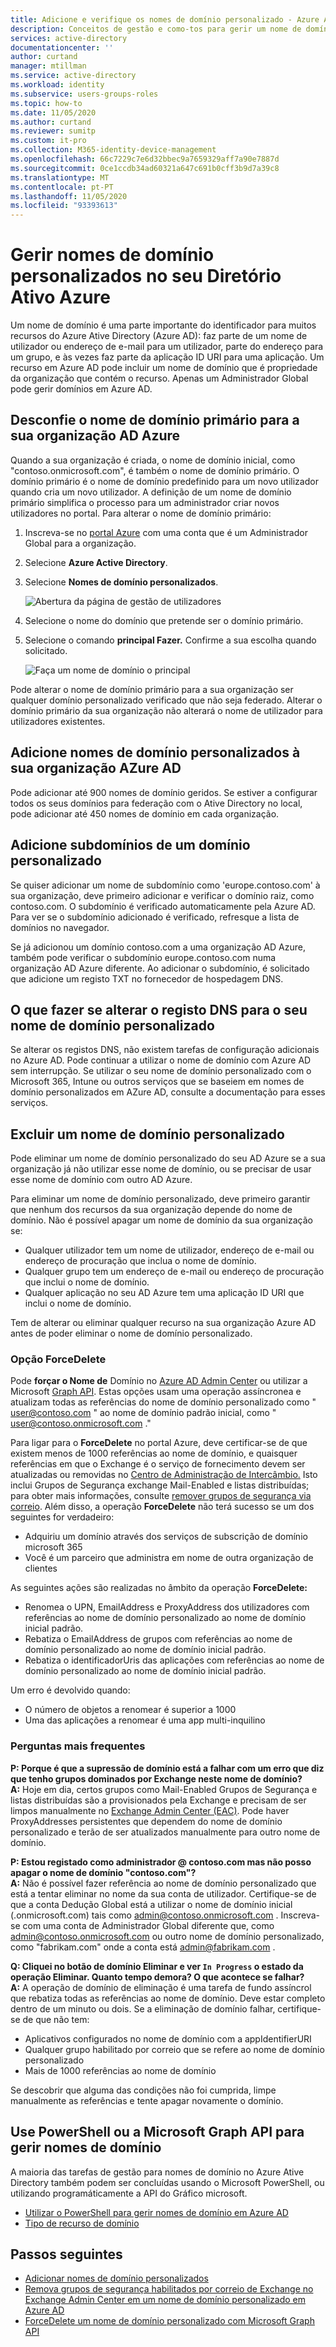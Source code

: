 ```yaml
---
title: Adicione e verifique os nomes de domínio personalizado - Azure Ative Directory / Microsoft Docs
description: Conceitos de gestão e como-tos para gerir um nome de domínio no Azure Ative Directory
services: active-directory
documentationcenter: ''
author: curtand
manager: mtillman
ms.service: active-directory
ms.workload: identity
ms.subservice: users-groups-roles
ms.topic: how-to
ms.date: 11/05/2020
ms.author: curtand
ms.reviewer: sumitp
ms.custom: it-pro
ms.collection: M365-identity-device-management
ms.openlocfilehash: 66c7229c7e6d32bbec9a7659329aff7a90e7887d
ms.sourcegitcommit: 0ce1ccdb34ad60321a647c691b0cff3b9d7a39c8
ms.translationtype: MT
ms.contentlocale: pt-PT
ms.lasthandoff: 11/05/2020
ms.locfileid: "93393613"
---
```

# <a name="managing-custom-domain-names-in-your-azure-active-directory"></a>Gerir nomes de domínio personalizados no seu Diretório Ativo Azure

Um nome de domínio é uma parte importante do identificador para muitos recursos do Azure Ative Directory (Azure AD): faz parte de um nome de utilizador ou endereço de e-mail para um utilizador, parte do endereço para um grupo, e às vezes faz parte da aplicação ID URI para uma aplicação. Um recurso em Azure AD pode incluir um nome de domínio que é propriedade da organização que contém o recurso. Apenas um Administrador Global pode gerir domínios em Azure AD.

## <a name="set-the-primary-domain-name-for-your-azure-ad-organization"></a>Desconfie o nome de domínio primário para a sua organização AD Azure

Quando a sua organização é criada, o nome de domínio inicial, como "contoso.onmicrosoft.com", é também o nome de domínio primário. O domínio primário é o nome de domínio predefinido para um novo utilizador quando cria um novo utilizador. A definição de um nome de domínio primário simplifica o processo para um administrador criar novos utilizadores no portal. Para alterar o nome de domínio primário:

1. Inscreva-se no [portal Azure](https://portal.azure.com) com uma conta que é um Administrador Global para a organização.
2. Selecione **Azure Active Directory**.
3. Selecione **Nomes de domínio personalizados**.
  
   ![Abertura da página de gestão de utilizadores](./media/domains-manage/add-custom-domain.png)
4. Selecione o nome do domínio que pretende ser o domínio primário.
5. Selecione o comando **principal Fazer.** Confirme a sua escolha quando solicitado.
  
   ![Faça um nome de domínio o principal](./media/domains-manage/make-primary-domain.png)

Pode alterar o nome de domínio primário para a sua organização ser qualquer domínio personalizado verificado que não seja federado. Alterar o domínio primário da sua organização não alterará o nome de utilizador para utilizadores existentes.

## <a name="add-custom-domain-names-to-your-azure-ad-organization"></a>Adicione nomes de domínio personalizados à sua organização AZure AD

Pode adicionar até 900 nomes de domínio geridos. Se estiver a configurar todos os seus domínios para federação com o Ative Directory no local, pode adicionar até 450 nomes de domínio em cada organização.

## <a name="add-subdomains-of-a-custom-domain"></a>Adicione subdomínios de um domínio personalizado

Se quiser adicionar um nome de subdomínio como 'europe.contoso.com' à sua organização, deve primeiro adicionar e verificar o domínio raiz, como contoso.com. O subdomínio é verificado automaticamente pela Azure AD. Para ver se o subdomínio adicionado é verificado, refresque a lista de domínios no navegador.

Se já adicionou um domínio contoso.com a uma organização AD Azure, também pode verificar o subdomínio europe.contoso.com numa organização AD Azure diferente. Ao adicionar o subdomínio, é solicitado que adicione um registo TXT no fornecedor de hospedagem DNS.



## <a name="what-to-do-if-you-change-the-dns-registrar-for-your-custom-domain-name"></a>O que fazer se alterar o registo DNS para o seu nome de domínio personalizado

Se alterar os registos DNS, não existem tarefas de configuração adicionais no Azure AD. Pode continuar a utilizar o nome de domínio com Azure AD sem interrupção. Se utilizar o seu nome de domínio personalizado com o Microsoft 365, Intune ou outros serviços que se baseiem em nomes de domínio personalizados em AZure AD, consulte a documentação para esses serviços.

## <a name="delete-a-custom-domain-name"></a>Excluir um nome de domínio personalizado

Pode eliminar um nome de domínio personalizado do seu AD Azure se a sua organização já não utilizar esse nome de domínio, ou se precisar de usar esse nome de domínio com outro AD Azure.

Para eliminar um nome de domínio personalizado, deve primeiro garantir que nenhum dos recursos da sua organização depende do nome de domínio. Não é possível apagar um nome de domínio da sua organização se:

* Qualquer utilizador tem um nome de utilizador, endereço de e-mail ou endereço de procuração que inclua o nome de domínio.
* Qualquer grupo tem um endereço de e-mail ou endereço de procuração que inclui o nome de domínio.
* Qualquer aplicação no seu AD Azure tem uma aplicação ID URI que inclui o nome de domínio.

Tem de alterar ou eliminar qualquer recurso na sua organização Azure AD antes de poder eliminar o nome de domínio personalizado.

### <a name="forcedelete-option"></a>Opção ForceDelete

Pode **forçar o Nome de** Domínio no [Azure AD Admin Center](https://aad.portal.azure.com) ou utilizar a Microsoft [Graph API](/graph/api/domain-forcedelete?view=graph-rest-beta&preserve-view=true). Estas opções usam uma operação assíncronea e atualizam todas as referências do nome de domínio personalizado como " user@contoso.com " ao nome de domínio padrão inicial, como " user@contoso.onmicrosoft.com ."

Para ligar para o **ForceDelete** no portal Azure, deve certificar-se de que existem menos de 1000 referências ao nome de domínio, e quaisquer referências em que o Exchange é o serviço de fornecimento devem ser atualizadas ou removidas no [Centro de Administração de Intercâmbio.](https://outlook.office365.com/ecp/) Isto inclui Grupos de Segurança exchange Mail-Enabled e listas distribuídas; para obter mais informações, consulte [remover grupos de segurança via correio](/Exchange/recipients/mail-enabled-security-groups?view=exchserver-2019#Remove%20mail-enabled%20security%20groups&preserve-view=true). Além disso, a operação **ForceDelete** não terá sucesso se um dos seguintes for verdadeiro:

* Adquiriu um domínio através dos serviços de subscrição de domínio microsoft 365
* Você é um parceiro que administra em nome de outra organização de clientes

As seguintes ações são realizadas no âmbito da operação **ForceDelete:**

* Renomea o UPN, EmailAddress e ProxyAddress dos utilizadores com referências ao nome de domínio personalizado ao nome de domínio inicial padrão.
* Rebatiza o EmailAddress de grupos com referências ao nome de domínio personalizado ao nome de domínio inicial padrão.
* Rebatiza o identificadorUris das aplicações com referências ao nome de domínio personalizado ao nome de domínio inicial padrão.

Um erro é devolvido quando:

* O número de objetos a renomear é superior a 1000
* Uma das aplicações a renomear é uma app multi-inquilino

### <a name="frequently-asked-questions"></a>Perguntas mais frequentes

**P: Porque é que a supressão de domínio está a falhar com um erro que diz que tenho grupos dominados por Exchange neste nome de domínio?** <br>
**A:** Hoje em dia, certos grupos como Mail-Enabled Grupos de Segurança e listas distribuídas são a provisionados pela Exchange e precisam de ser limpos manualmente no [Exchange Admin Center (EAC)](https://outlook.office365.com/ecp/). Pode haver ProxyAddresses persistentes que dependem do nome de domínio personalizado e terão de ser atualizados manualmente para outro nome de domínio. 

**P: Estou registado como administrador \@ contoso.com mas não posso apagar o nome de domínio "contoso.com"?**<br>
**A:** Não é possível fazer referência ao nome de domínio personalizado que está a tentar eliminar no nome da sua conta de utilizador. Certifique-se de que a conta Dedução Global está a utilizar o nome de domínio inicial (.onmicrosoft.com) tais como admin@contoso.onmicrosoft.com . Inscreva-se com uma conta de Administrador Global diferente que, como admin@contoso.onmicrosoft.com ou outro nome de domínio personalizado, como "fabrikam.com" onde a conta está admin@fabrikam.com .

**Q: Cliquei no botão de domínio Eliminar e ver `In Progress` o estado da operação Eliminar. Quanto tempo demora? O que acontece se falhar?**<br>
**A:** A operação de domínio de eliminação é uma tarefa de fundo assíncrol que rebatiza todas as referências ao nome de domínio. Deve estar completo dentro de um minuto ou dois. Se a eliminação de domínio falhar, certifique-se de que não tem:

* Aplicativos configurados no nome de domínio com a appIdentifierURI
* Qualquer grupo habilitado por correio que se refere ao nome de domínio personalizado
* Mais de 1000 referências ao nome de domínio

Se descobrir que alguma das condições não foi cumprida, limpe manualmente as referências e tente apagar novamente o domínio.

## <a name="use-powershell-or-the-microsoft-graph-api-to-manage-domain-names"></a>Use PowerShell ou a Microsoft Graph API para gerir nomes de domínio

A maioria das tarefas de gestão para nomes de domínio no Azure Ative Directory também podem ser concluídas usando o Microsoft PowerShell, ou utilizando programáticamente a API do Gráfico microsoft.

* [Utilizar o PowerShell para gerir nomes de domínio em Azure AD](/powershell/module/azuread/?view=azureadps-2.0#domains&preserve-view=true)
* [Tipo de recurso de domínio](/graph/api/resources/domain?view=graph-rest-1.0&preserve-view=true)

## <a name="next-steps"></a>Passos seguintes

* [Adicionar nomes de domínio personalizados](../fundamentals/add-custom-domain.md?context=azure%2factive-directory%2fusers-groups-roles%2fcontext%2fugr-context)
* [Remova grupos de segurança habilitados por correio de Exchange no Exchange Admin Center em um nome de domínio personalizado em Azure AD](/Exchange/recipients/mail-enabled-security-groups?view=exchserver-2019#Remove%20mail-enabled%20security%20groups&preserve-view=true)
* [ForceDelete um nome de domínio personalizado com Microsoft Graph API](/graph/api/domain-forcedelete?view=graph-rest-beta&preserve-view=true)